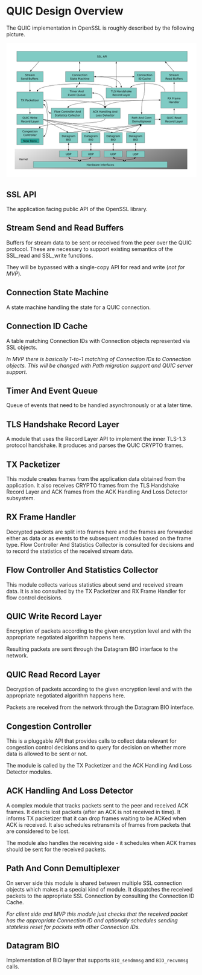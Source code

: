 QUIC Design Overview
====================

The QUIC implementation in OpenSSL is roughly described by the following
picture.

![alt_text](images/quic-overview.svg "QUIC Implementation Building Blocks")

SSL API
-------

The application facing public API of the OpenSSL library.

Stream Send and Read Buffers
----------------------------

Buffers for stream data to be sent or received from the peer over the
QUIC protocol. These are necessary to support existing semantics of the
SSL_read and SSL_write functions.

They will be bypassed with a single-copy API for read and write (_not
for MVP_).

Connection State Machine
------------------------

A state machine handling the state for a QUIC connection.

Connection ID Cache
-------------------

A table matching Connection IDs with Connection objects represented
via SSL objects.

_In MVP there is basically 1-to-1 matching of Connection IDs to Connection
objects. This will be changed with Path migration support and QUIC
server support._

Timer And Event Queue
---------------------

Queue of events that need to be handled asynchronously or at a later
time.

TLS Handshake Record Layer
--------------------------

A module that uses the Record Layer API to implement the inner TLS-1.3
protocol handshake. It produces and parses the QUIC CRYPTO frames.

TX Packetizer
-------------

This module creates frames from the application data obtained from
the application. It also receives CRYPTO frames from the TLS Handshake
Record Layer and ACK frames from the ACK Handling And Loss Detector
subsystem.

RX Frame Handler
----------------

Decrypted packets are split into frames here and the frames are forwarded
either as data or as events to the subsequent modules based on the frame
type. Flow Controller And Statistics Collector is consulted for decisions
and to record the statistics of the received stream data.

Flow Controller And Statistics Collector
----------------------------------------

This module collects various statistics about send and received
stream data. It is also consulted by the TX Packetizer and RX Frame
Handler for flow control decisions.

QUIC Write Record Layer
-----------------------

Encryption of packets according to the given encryption level and with
the appropriate negotiated algorithm happens here.

Resulting packets are sent through the Datagram BIO interface to the
network.

QUIC Read Record Layer
----------------------

Decryption of packets according to the given encryption level and with
the appropriate negotiated algorithm happens here.

Packets are received from the network through the Datagram BIO interface.

Congestion Controller
---------------------

This is a pluggable API that provides calls to collect data relevant
for congestion control decisions and to query for decision on whether
more data is allowed to be sent or not.

The module is called by the TX Packetizer and the ACK Handling And
Loss Detector modules.

ACK Handling And Loss Detector
------------------------------

A complex module that tracks packets sent to the peer and received ACK frames.
It detects lost packets (after an ACK is not received in time). It informs
TX packetizer that it can drop frames waiting to be ACKed when ACK is received.
It also schedules retransmits of frames from packets that are considered
to be lost.

The module also handles the receiving side - it schedules when ACK frames should
be sent for the received packets.

Path And Conn Demultiplexer
---------------------------

On server side this module is shared between multiple SSL connection objects
which makes it a special kind of module. It dispatches the received packets
to the appropriate SSL Connection by consulting the Connection ID Cache.

_For client side and MVP this module just checks that the received packet has
the appropriate Connection ID and optionally schedules sending stateless
reset for packets with other Connection IDs._

Datagram BIO
------------

Implementation of BIO layer that supports `BIO_sendmmsg` and `BIO_recvmmsg`
calls.
